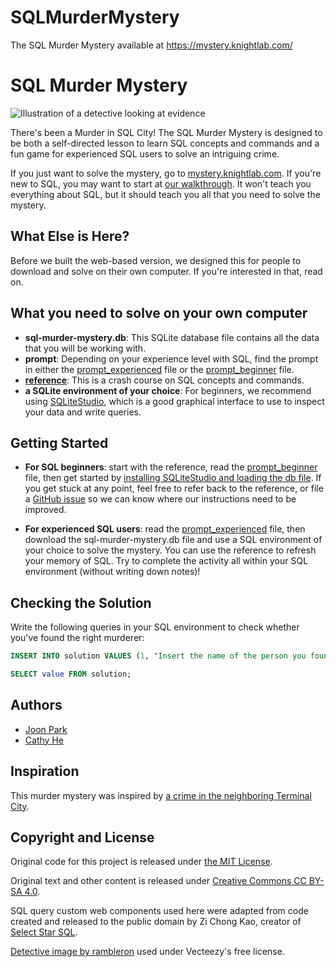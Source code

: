 # SQLMurderMystery
The SQL Murder Mystery available at https://mystery.knightlab.com/
# SQL Murder Mystery

![Illustration of a detective looking at evidence](174092-clue-illustration.png)

There's been a Murder in SQL City! The SQL Murder Mystery is designed to be both a self-directed lesson to learn SQL concepts and commands and a fun game for experienced SQL users to solve an intriguing crime.

If you just want to solve the mystery, go to [mystery.knightlab.com](https://mystery.knightlab.com). If you're new to SQL, you may want to start at [our walkthrough](https://mystery.knightlab.com/walkthrough.html). It won't teach you everything about SQL, but it should teach you all that you need to solve the mystery.  

## What Else is Here?

Before we built the web-based version, we designed this for people to download and solve on their own computer. If you're interested in that, read on.

## What you need to solve on your own computer

* **sql-murder-mystery.db**: This SQLite database file contains all the data that you will be working with.
* **prompt**: Depending on your experience level with SQL, find the prompt in either the [prompt_experienced](https://github.com/NUKnightLab/sql-mysteries/blob/master/prompt_experienced.pdf) file or the [prompt_beginner](https://github.com/NUKnightLab/sql-mysteries/blob/master/prompt_beginner.pdf) file.
* **[reference](https://github.com/NUKnightLab/sql-mysteries/blob/master/reference.pdf)**: This is a crash course on SQL concepts and commands.
* **a SQLite environment of your choice**: For beginners, we recommend using [SQLiteStudio](https://sqlitestudio.pl/), which is a good graphical interface to use to inspect your data and write queries.

## Getting Started
* **For SQL beginners**: start with the reference, read the [prompt_beginner](https://github.com/NUKnightLab/sql-mysteries/blob/master/prompt_beginner.pdf) file, then get started by [installing SQLiteStudio and loading the db file](https://github.com/NUKnightLab/sql-mysteries/blob/master/sqlite_studio.pdf). If you get stuck at any point, feel free to refer back to the reference, or file a [GitHub issue](https://github.com/NUKnightLab/sql-mysteries/issues) so we can know where our instructions need to be improved.

* **For experienced SQL users**: read the [prompt_experienced](https://github.com/NUKnightLab/sql-mysteries/blob/master/prompt_experienced.pdf) file, then download the sql-murder-mystery.db file and use a SQL environment of your choice to solve the mystery. You can use the reference to refresh your memory of SQL. Try to complete the activity all within your SQL environment (without writing down notes)!


## Checking the Solution
Write the following queries in your SQL environment to check whether you've found the right murderer:

```SQL
INSERT INTO solution VALUES (1, "Insert the name of the person you found here");

SELECT value FROM solution;
```


## Authors

* [Joon Park](https://twitter.com/JoonParkMusic)
* [Cathy He](https://twitter.com/Cathy_MeiyingHe)

## Inspiration
This murder mystery was inspired by [a crime in the neighboring Terminal City](https://github.com/veltman/clmystery "command-line murder mystery").

## Copyright and License
Original code for this project is released under [the MIT License](https://github.com/NUKnightLab/sql-mysteries/blob/master/LICENSE). 

Original text and other content is released under [Creative Commons CC BY-SA 4.0](https://creativecommons.org/licenses/by-sa/4.0/). 

SQL query custom web components used here were adapted from code created and released to the public domain by Zi Chong Kao, creator of [Select Star SQL](https://selectstarsql.com/).

[Detective image by rambleron](https://www.vecteezy.com/vector-art/174092-clue-illustration) used under Vecteezy's free license.
